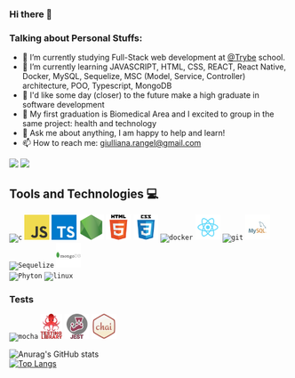 ### Hi there 👋

### Talking about Personal Stuffs:

- 🔭 I’m currently studying Full-Stack web development at [@Trybe](https://www.betrybe.com/) school.
- 🌱 I’m currently learning JAVASCRIPT, HTML, CSS, REACT, React Native, Docker, MySQL, Sequelize, MSC (Model, Service, Controller) architecture, POO, Typescript, MongoDB
- 👯 I'd like some day (closer) to the future make a high graduate in software development
- 🤔 My first graduation is Biomedical Area and I excited to group in the same project: health and technology
- 💬 Ask me about anything, I am happy to help and learn!
- 📫 How to reach me: giulliana.rangel@gmail.com
<p align="left">
  <a href="#" alt="Gmail">
  <img src="https://img.shields.io/badge/-Gmail-FF0000?style=flat-square&labelColor=FF0000&logo=gmail&logoColor=white&link=https://mail.google.com/mail/u/0/?tab=rm&ogbl#inbox" /></a>
  <a href="#" alt="Linkedin">
  <img src="https://img.shields.io/badge/-Linkedin-0e76a8?style=flat-square&logo=Linkedin&logoColor=white&link=https://www.linkedin.com/in/giulliana-rangel-dev/" /></a>


## Tools and Technologies :computer:
		   
<code><img height="45" src="https://cdn.iconscout.com/icon/free/png-512/c-programming-569564.png" alt="c"/></code>
<code><img height="45" src="https://raw.githubusercontent.com/github/explore/80688e429a7d4ef2fca1e82350fe8e3517d3494d/topics/javascript/javascript.png" alt="Javascript"/></code>
<code><img height="45" src="https://raw.githubusercontent.com/github/explore/80688e429a7d4ef2fca1e82350fe8e3517d3494d/topics/typescript/typescript.png" alt="Typescript"/></code>
<code><img height="45" src="https://raw.githubusercontent.com/github/explore/80688e429a7d4ef2fca1e82350fe8e3517d3494d/topics/nodejs/nodejs.png" alt="Nodejs"/></code>
<code><img height="45" src="https://raw.githubusercontent.com/github/explore/80688e429a7d4ef2fca1e82350fe8e3517d3494d/topics/html/html.png" alt="HTML5"/></code>
<code><img height="45" src="https://raw.githubusercontent.com/github/explore/80688e429a7d4ef2fca1e82350fe8e3517d3494d/topics/css/css.png" alt="CSS"/></code>
<code><img height="45" src="https://cdn.jsdelivr.net/gh/devicons/devicon/icons/docker/docker-original-wordmark.svg"  alt="docker"/></code>
<code><img height="45" src="https://raw.githubusercontent.com/github/explore/80688e429a7d4ef2fca1e82350fe8e3517d3494d/topics/react/react.png" alt="React"/></code>
<code><img height="45" src="https://cdn.jsdelivr.net/gh/devicons/devicon/icons/github/github-original-wordmark.svg" alt="git"/></code>
<code><img height="45" src="https://raw.githubusercontent.com/github/explore/80688e429a7d4ef2fca1e82350fe8e3517d3494d/topics/mysql/mysql.png" alt="MySQL"/></code>
<code><img height="45" src="https://cdn.jsdelivr.net/gh/devicons/devicon/icons/sequelize/sequelize-plain-wordmark.svg" alt="Sequelize"/></code>
<code><img height="45" src="https://raw.githubusercontent.com/github/explore/80688e429a7d4ef2fca1e82350fe8e3517d3494d/topics/mongodb/mongodb.png" alt="MongoDB"/></code> 	
<code><img height="45" src="https://cdn.jsdelivr.net/gh/devicons/devicon/icons/python/python-original-wordmark.svg" alt="Phyton"/></code>
<code><img height="45" src="https://cdn.jsdelivr.net/gh/devicons/devicon/icons/linux/linux-original.svg" alt="linux"/></code>
          
	

### Tests
	
<code><img height="45" src="https://cdn.jsdelivr.net/gh/devicons/devicon/icons/mocha/mocha-plain.svg" alt="mocha" /></code>
<code><img height="45" src="https://raw.githubusercontent.com/lucas-de-lima/Lucas-De-Lima/main/assets/png/TestingLibrary.png" alt="mocha" /></code>
<code><img height="45" src="https://raw.githubusercontent.com/lucas-de-lima/Lucas-De-Lima/main/assets/png/jest.png" alt="mocha" /></code>
<code><img height="45" src="https://raw.githubusercontent.com/lucas-de-lima/Lucas-De-Lima/main/assets/png/chai.png" alt="mocha" /></code>

 
 ![Anurag's GitHub stats](https://github-readme-stats.vercel.app/api?username=Giulliana-Rangel&show_icons=true&theme=radical)
 <br>
 [![Top Langs](https://github-readme-stats.vercel.app/api/top-langs/?username=Giulliana-Rangel)](https://github.com/anuraghazra/github-readme-stats)

  

